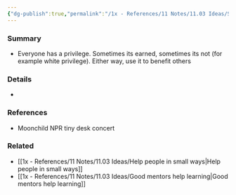 ```yaml
---
{"dg-publish":true,"permalink":"/1x - References/11 Notes/11.03 Ideas/Spend your privilege/","title":"Spend your privilege","noteIcon":"","created":"2023-07-21T10:51:57.202+03:00","updated":"2024-02-14T20:18:23.682+03:00"}
---
```



### Summary
- Everyone has a privilege. Sometimes its earned, sometimes its not (for example white privilege). Either way, use it to benefit others

### Details
- 

### References
- Moonchild NPR tiny desk concert

### Related
- [[1x - References/11 Notes/11.03 Ideas/Help people in small ways\|Help people in small ways]]
- [[1x - References/11 Notes/11.03 Ideas/Good mentors help learning\|Good mentors help learning]]
